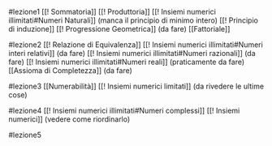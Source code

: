 #lezione1 
[[! Sommatoria]]
[[! Produttoria]]
[[! Insiemi numerici illimitati#Numeri Naturali]] (manca il principio di minimo intero)
[[! Principio di induzione]]
[[! Progressione Geometrica]] (da fare)
[[Fattoriale]]

#lezione2 
[[! Relazione di Equivalenza]]
[[! Insiemi numerici illimitati#Numeri interi relativi]]  (da fare)
[[! Insiemi numerici illimitati#Numeri razionali]] (da fare)
[[! Insiemi numerici illimitati#Numeri reali]] (praticamente da fare)
[[Assioma di Completezza]] (da fare)

#lezione3 
[[Numerabilità]]
[[! Insiemi numerici limitati]] (da rivedere le ultime cose)

#lezione4
[[! Insiemi numerici illimitati#Numeri complessi]]
[[! Insiemi numerici]] (vedere come riordinarlo)

#lezione5
